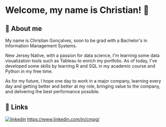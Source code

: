 # Welcome, my name is Christian! 👋


## 🚀 About me
My name is Christian Gonçalves, soon to be grad with a Bachelor's in Information Management Systems. 

New Jersey Native, with a passion for data science, I'm learning some data visualization tools such as Tableau to enrich my portfolio. As of today, I've developed some skills by learning R and SQL in my academic course and Python in my free time.  

As for my future, I hope one day to work in a major company, learning every day and getting better and better at my role, bringing value to the company, and delivering the best performance possible.

## 🔗 Links

[![linkedin](https://img.shields.io/badge/linkedin-0A66C2?style=for-the-badge&logo=linkedin&logoColor=white)](https://www.linkedin.com/) https://www.linkedin.com/in/cmpg/
